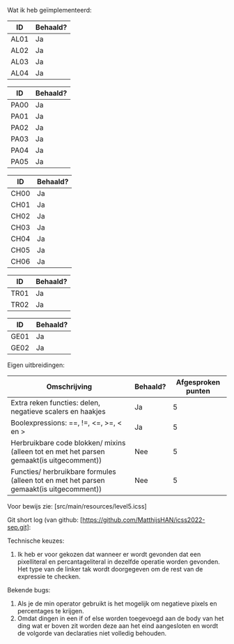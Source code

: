 Wat ik heb geïmplementeerd:

| ID   | Behaald?|
| ---- |---------|
| AL01 | Ja      |
| AL02 | Ja      |
| AL03 | Ja      |
| AL04 | Ja      |

| ID   | Behaald?|
|------|---------|
| PA00 | Ja      |
| PA01 | Ja      |
| PA02 | Ja      |
| PA03 | Ja      |
| PA04 | Ja      |
| PA05 | Ja      |


| ID   | Behaald?|
|------|---------|
| CH00 | Ja      |
| CH01 | Ja      |
| CH02 | Ja      |
| CH03 | Ja      |
| CH04 | Ja      |
| CH05 | Ja      |
| CH06 | Ja      |

| ID   | Behaald?|
|------|---------|
| TR01 | Ja      |
| TR02 | Ja      |

| ID   | Behaald?|
|------|---------|
| GE01 | Ja      |
| GE02 | Ja      |

Eigen uitbreidingen:

| Omschrijving                                                                              | Behaald? | Afgesproken punten |
|-------------------------------------------------------------------------------------------|----------|--------------------|
| Extra reken functies: delen, negatieve scalers en haakjes                                 | Ja       | 5                  |
| Boolexpressions: ==, !=, <=, >=, < en >                                                   | Ja       | 5                  |
| Herbruikbare code blokken/ mixins (alleen tot en met het parsen gemaakt(is uitgecomment)) | Nee      | 5                  |
| Functies/ herbruikbare formules (alleen tot en met het parsen gemaakt(is uitgecomment))   | Nee      | 5                  |  
Voor bewijs zie: [src/main/resources/level5.icss]

Git short log (van github: [https://github.com/MatthijsHAN/icss2022-sep.git]:



Technische keuzes:
1. Ik heb er voor gekozen dat wanneer er wordt gevonden dat een pixelliteral en percantageliteral in dezelfde operatie 
   worden gevonden. Het type van de linker tak wordt doorgegeven om de rest van de expressie te checken.

Bekende bugs:
1. Als je de min operator gebruikt is het mogelijk om negatieve pixels en percentages te krijgen.
2. Omdat dingen in een if of else worden toegevoegd aan de body van het ding wat er boven zit worden deze aan het eind 
   aangesloten en wordt de volgorde van declaraties niet volledig behouden.


